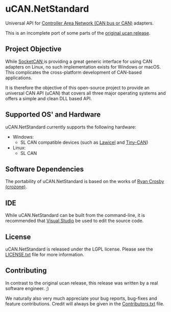 uCAN.NetStandard
=====

Universal API for [Controller Area Network (CAN bus or CAN)](https://en.wikipedia.org/wiki/CAN_bus) adapters.

This is an incomplete port of some parts of the [original ucan release](https://github.com/codeskin/ucan).

## Project Objective

While [SocketCAN ](https://en.wikipedia.org/wiki/SocketCAN) is providing a great generic interface for using CAN adapters on Linux, no such implementation exists for Windows or macOS. This complicates the cross-platform development of CAN-based applications.

It is therefore the objective of this open-source project to provide an universal CAN API (uCAN) that covers all three major operating systems and offers a simple and clean DLL based API.

## Supported OS' and Hardware

uCAN.NetStandard currently supports the following hardware:
* Windows:
  * SL CAN compatible devices (such as [Lawicel](http://www.can232.com) and [Tiny-CAN](http://www.mhs-elektronik.de/))
* Linux:
  * SL CAN

## Software Dependencies

The portability of uCAN.NetStandard is based on the works of [Ryan Crosby (crozone)](https://github.com/crozone).

## IDE

While uCAN.NetStandard can be built from the command-line, it is recommended that [Visual Studio](https://visualstudio.microsoft.com/de/) be used to edit the source code.

## License

uCAN.NetStandard is released under the LGPL license. Please see the [LICENSE.txt](LICENSE.txt) file for more information.

## Contributing

In contrast to the original ucan release, this release was written by a real software engineer. ;)

We naturally also very much appreciate your bug reports, bug-fixes and feature contributions. Credit will always be given in the [Contributors.txt](Contributors.txt) file.

